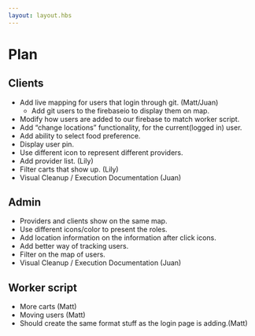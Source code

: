 ```yaml
---
layout: layout.hbs
---
```


# Plan

## Clients
* Add live mapping for users that login through git. (Matt/Juan)
	* Add git users to the firebaseio to display them on map.
* Modify how users are added to our firebase to match worker script.
* Add “change locations” functionality, for the current(logged in) user.
* Add ability to select food preference.
* Display user pin.
* Use different icon to represent different providers.
* Add provider list. (Lily)
* Filter carts that show up. (Lily)
* Visual Cleanup / Execution Documentation (Juan)


## Admin
* Providers and clients show on the same map.
* Use  different icons/color to present the roles.
* Add location information on the information after click icons.
* Add better way of tracking users.
* Filter on the map of users.
* Visual Cleanup / Execution Documentation (Juan)

## Worker script
* More carts  (Matt)
* Moving users (Matt)
* Should create the same format stuff as the login page is adding.(Matt)

